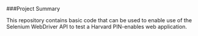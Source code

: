 ###Project Summary

This repository contains basic code that can be used to enable use of the Selenium WebDriver API to test a Harvard PIN-enables web application.